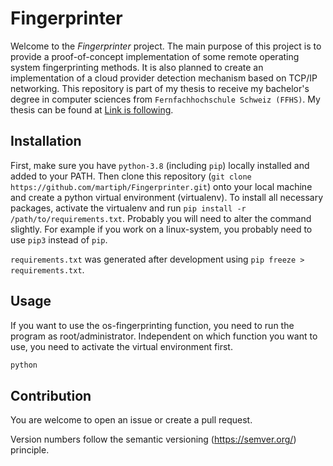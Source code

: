 # Fingerprinter

Welcome to the *Fingerprinter* project. The main purpose of this project is to provide a proof-of-concept implementation of some remote operating system fingerprinting methods. It is also planned to create an implementation of a cloud provider detection mechanism based on TCP/IP networking. This repository is part of my thesis to receive my bachelor's degree in computer sciences from `Fernfachhochschule Schweiz (FFHS)`. My thesis can be found at [Link is following](https://#).
  
## Installation

First, make sure you have `python-3.8` (including `pip`) locally installed and added to your PATH. Then clone this repository (`git clone https://github.com/martiph/Fingerprinter.git`) onto your local machine and create a python virtual environment (virtualenv). To install all necessary packages, activate the virtualenv and run `pip install -r /path/to/requirements.txt`. Probably you will need to alter the command slightly. For example if you work on a linux-system, you probably need to use `pip3` instead of `pip`.

`requirements.txt` was generated after development using `pip freeze > requirements.txt`.

## Usage

If you want to use the os-fingerprinting function, you need to run the program as root/administrator. Independent on which function you want to use, you need to activate the virtual environment first.
```bash
python 
```

## Contribution

You are welcome to open an issue or create a pull request.

Version numbers follow the semantic versioning (https://semver.org/) principle.

